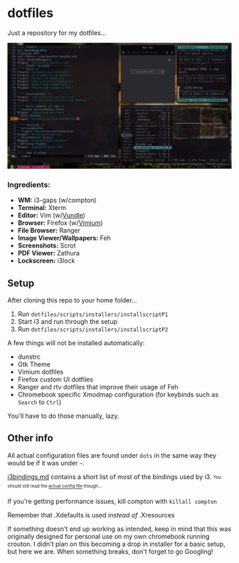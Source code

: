 # dotfiles
Just a repository for my dotfiles...

![Image of setup](screencap.jpg?raw=true "Setup")

### Ingredients:
* **WM:** i3-gaps (w/compton)
* **Terminal:** Xterm
* **Editor:** Vim (w/[Vundle](https://github.com/VundleVim/Vundle.vim))
* **Browser:** Firefox (w/[Vimium](https://addons.mozilla.org/en-US/firefox/addon/vimium-ff/))
* **File Browser:** Ranger
* **Image Viewer/Wallpapers:** Feh
* **Screenshots:** Scrot
* **PDF Viewer:** Zathura
* **Lockscreen:** i3lock

## Setup
After cloning this repo to your home folder...
1. Run `dotfiles/scripts/installers/installscriptP1`
2. Start i3 and run through the setup
3. Run `dotfiles/scripts/installers/installscriptP2`

A few things will not be installed automatically:
* dunstrc
* Gtk Theme
* Vimium dotfiles
* Firefox custom UI dotfiles
* Ranger and rtv dotfiles that improve their usage of Feh
* Chromebook specific Xmodmap configuration (for keybinds such as `Search` to `Ctrl`)

You'll have to do those manually, lazy.

## Other info
All actual configuration files are found under `dots` in the same way they would be if it was under `~`.

[i3bindings.md](i3bindings.md) contains a short list of most of the bindings used by i3. <sub><sup>You should still read the [actual config file](dots/.config/i3/config) though...</sup></sub>

If you're getting performance issues, kill compton with `killall compton`

Remember that .Xdefaults is used *instead of* .Xresources

If something doesn't end up working as intended, keep in mind that this was originally designed for personal use on my own chromebook running crouton. I didn't plan on this becoming a drop in installer for a basic setup, but here we are. When something breaks, don't forget to go Googling!
